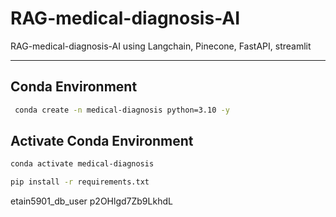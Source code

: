 # RAG-medical-diagnosis-AI
RAG-medical-diagnosis-AI using Langchain, Pinecone, FastAPI, streamlit

---
## Conda Environment
```bash
 conda create -n medical-diagnosis python=3.10 -y 
 ```

## Activate Conda Environment
```bash
conda activate medical-diagnosis
```


```bash
pip install -r requirements.txt
```

etain5901_db_user
p2OHlgd7Zb9LkhdL

